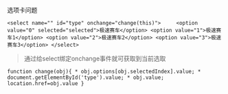 选项卡问题
 
` <select name="" id="type" onchange="change(this)">    
    <option value="0" selected="selected">极速赛车</option>
    <option value="1">极速赛车1</option>
    <option value="2">极速赛车2</option>
    <option value="3">极速赛车3</option>
</select> `
> 通过给select绑定onchange事件就可获取到当前选取

` function change(obj){
    * obj.options[obj.selectedIndex].value;
    * document.getElementById('type').value;
    * obj.value;   
    location.href=obj.value
} `